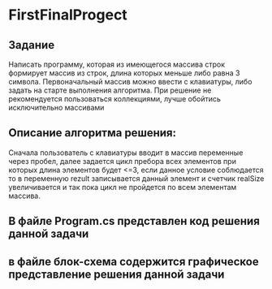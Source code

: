 # FirstFinalProgect
## Задание
Написать программу, которая из имеющегося массива строк формирует массив из строк, длина которых меньше либо равна 3 символа. Первоначальный массив можно ввести с клавиатуры, либо задать на старте выполнения алгоритма. При решение не рекомендуется пользоваться коллекциями, лучше обойтись исключительно массивами
## Описание алгоритма решения:
Сначала пользователь с клавиатуры вводит в массив переменные через пробел, далее задается цикл пребора всех элементов при которых длина элементов будет <=3, если данное условие соблюдается то в переменную rezult записывается данный элемент и счетчик realSize увеличивается и так пока цикл не пройдется по всем элементам массива.
## В файле Program.cs представлен код решения данной задачи
## в файле блок-схема содержится графическое представление решения данной задачи
